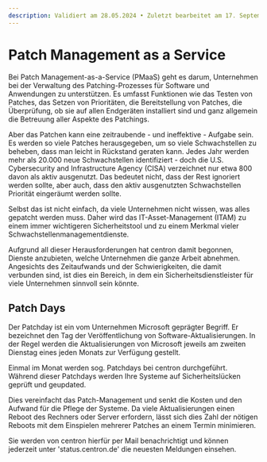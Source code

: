 ```yaml
---
description: Validiert am 28.05.2024 • Zuletzt bearbeitet am 17. September 2024
---
```


# Patch Management as a Service

Bei Patch Management-as-a-Service (PMaaS) geht es darum, Unternehmen bei der Verwaltung des Patching-Prozesses für Software und Anwendungen zu unterstützen. Es umfasst Funktionen wie das Testen von Patches, das Setzen von Prioritäten, die Bereitstellung von Patches, die Überprüfung, ob sie auf allen Endgeräten installiert sind und ganz allgemein die Betreuung aller Aspekte des Patchings.

Aber das Patchen kann eine zeitraubende - und ineffektive - Aufgabe sein. Es werden so viele Patches herausgegeben, um so viele Schwachstellen zu beheben, dass man leicht in Rückstand geraten kann. Jedes Jahr werden mehr als 20.000 neue Schwachstellen identifiziert - doch die U.S. Cybersecurity and Infrastructure Agency (CISA) verzeichnet nur etwa 800 davon als aktiv ausgenutzt. Das bedeutet nicht, dass der Rest ignoriert werden sollte, aber auch, dass den aktiv ausgenutzten Schwachstellen Priorität eingeräumt werden sollte.

Selbst das ist nicht einfach, da viele Unternehmen nicht wissen, was alles gepatcht werden muss. Daher wird das IT-Asset-Management (ITAM) zu einem immer wichtigeren Sicherheitstool und zu einem Merkmal vieler Schwachstellenmanagementdienste.

Aufgrund all dieser Herausforderungen hat centron damit begonnen, Dienste anzubieten, welche Unternehmen die ganze Arbeit abnehmen. Angesichts des Zeitaufwands und der Schwierigkeiten, die damit verbunden sind, ist dies ein Bereich, in dem ein Sicherheitsdienstleister für viele Unternehmen sinnvoll sein könnte.



## Patch Days

Der Patchday ist ein vom Unternehmen Microsoft geprägter Begriff. Er bezeichnet den Tag der Veröffentlichung von Software-Aktualisierungen. In der Regel werden die Aktualisierungen von Microsoft jeweils am zweiten Dienstag eines jeden Monats zur Verfügung gestellt.&#x20;

Einmal im Monat werden sog. Patchdays bei centron durchgeführt. Während dieser Patchdays werden Ihre Systeme auf Sicherheitslücken geprüft und geupdated.&#x20;

Dies vereinfacht das Patch-Management und senkt die Kosten und den Aufwand für die Pflege der Systeme. Da viele Aktualisierungen einen Reboot des Rechners oder Server erfordern, lässt sich dies Zahl der nötigen Reboots mit dem Einspielen mehrerer Patches an einem Termin minimieren.

Sie werden von centron hierfür per Mail benachrichtigt und können jederzeit unter 'status.centron.de' die neuesten Meldungen einsehen.
